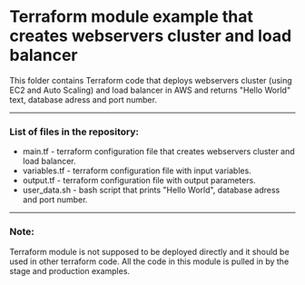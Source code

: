  # Terraform module example that creates webservers cluster and load balancer
This folder contains Terraform code that deploys webservers cluster (using EC2 and Auto Scaling) and load balancer in AWS and returns "Hello World" text, database adress and port number.

-----------------------------------------------------------------------------------------------------------------------
### List of files in the repository:
- main.tf - terraform configuration file that creates webservers cluster and load balancer.
- variables.tf - terraform configuration file with input variables.
- output.tf - terraform configuration file with output parameters.
- user_data.sh - bash script that prints "Hello World", database adress and port number.
---------------------------------------------------------------------------------------------------------------

### Note:
Terraform module is not supposed to be deployed directly and it should be used in other terraform code. All the code in this module is pulled in by the stage and production examples. 
